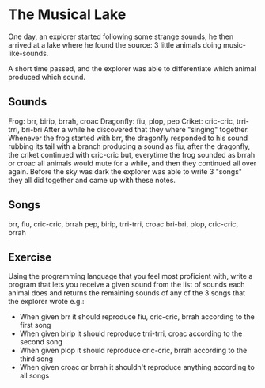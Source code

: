 # The Musical Lake

One day, an explorer started following some strange sounds, he then arrived at a lake where he found the source: 3 little animals doing music-like-sounds.

A short time passed, and the explorer was able to differentiate which animal produced which sound.

## Sounds

Frog: brr, birip, brrah, croac
Dragonfly: fiu, plop, pep
Criket: cric-cric, trri-trri, bri-bri
After a while he discovered that they where "singing" together. Whenever the frog started with brr, the dragonfly responded to his sound rubbing its tail with a branch producing a sound as fiu, after the dragonfly, the criket continued with cric-cric but, everytime the frog sounded as brrah or croac all animals would mute for a while, and then they continued all over again. Before the sky was dark the explorer was able to write 3 "songs" they all did together and came up with these notes.

## Songs

brr, fiu, cric-cric, brrah
pep, birip, trri-trri, croac
bri-bri, plop, cric-cric, brrah

## Exercise

Using the programming language that you feel most proficient with, write a program that lets you receive a given sound from the list of sounds each animal does and returns the remaining sounds of any of the 3 songs that the explorer wrote e.g.:

* When given brr it should reproduce fiu, cric-cric, brrah according to the first song
* When given birip it should reproduce trri-trri, croac according to the second song
* When given plop it should reproduce cric-cric, brrah according to the third song
* When given croac or brrah it shouldn't reproduce anything according to all songs